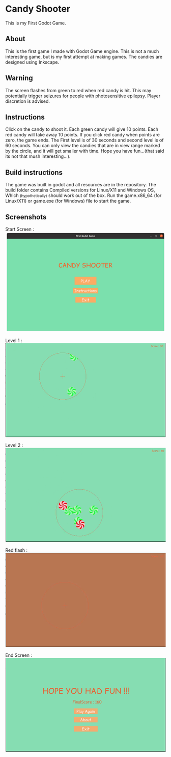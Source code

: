 # Candy Shooter

This is my First Godot Game.

## About

This is the first game I made with Godot Game engine.
This is not a much interesting game, but is my first attempt at making games.
The candies are designed using Inkscape.

## Warning

The screen flashes from green to red when red candy is hit. This may potentially trigger seizures for people with photosensitive epilepsy. Player discretion is advised.

## Instructions

Click on the candy to shoot it.
Each green candy will give 10 points.
Each red candy will take away 10 points.
If you click red candy when points are zero, the game ends.
The First level is of 30 seconds and second level is of 60 seconds.
You can only view the candies that are in view range marked by the circle, and it will get smaller with time.
Hope you have fun...(that said its not that mush interesting...).

## Build instructions

The game was built in godot and all resources are in the repository.
The build folder contains Compiled versions for Linux/X11 and Windows OS, Which <small>(hypothetically)</small> should work out of the box.
Run the game.x86_64 (for Linux/X11) or game.exe (for Windows) file to start the game.

## Screenshots

Start Screen :
<img src='./imgs/start.png'>

Level 1 :
<img src='./imgs/lvl1_range.png'>

Level 2 :
<img src='./imgs/lvl2_both_candies.png'>

Red flash :
<img src='./imgs/red_flash.png'>

End Screen :
<img src='./imgs/end_screen.png'>
